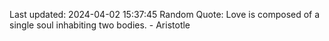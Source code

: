 Last updated: 2024-04-02 15:37:45
Random Quote: Love is composed of a single soul inhabiting two bodies. - Aristotle